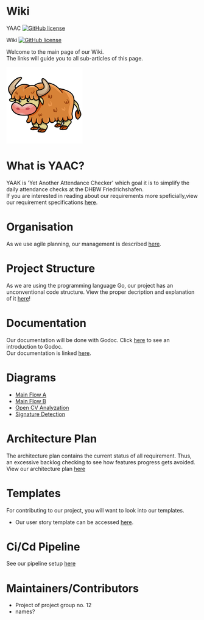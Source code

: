 # Wiki

YAAC [![GitHub license](https://img.shields.io/github/license/DHBW-SE-2023/YAAC.svg)](https://github.com/DHBW-SE-2023/YAAC/blob/main/LICENCE) 


Wiki [![GitHub license](https://img.shields.io/github/license/DHBW-SE-2023/Wiki.svg)](https://github.com/DHBW-SE-2023/Wiki/blob/main/LICENCE)



Welcome to the main page of our Wiki. \
The links will guide you to all sub-articles of this page.

![A](./Assets/Icon.png)
# What is YAAC?
YAAK is 'Yet Another Attendance Checker' which goal it is to simplify the daily attendance checks at the DHBW Friedrichshafen. \
If you are interested in reading about our requirements more speficially,view our requirement specifications [here](https://github.com/DHBW-SE-2023/Wiki/blob/main/Pages/RequirementSpecs.md).

# Organisation

As we use agile planning, our management is described [here](https://github.com/DHBW-SE-2023/Wiki/blob/main/Pages/Management.md). 


# Project Structure
As we are using the programming language Go, our project has an unconventional code structure. View the proper decription and explanation of it [here](https://github.com/DHBW-SE-2023/Wiki/blob/main/Pages/Structure.md)!

# Documentation
Our documentation will be done with Godoc. Click [here](https://github.com/DHBW-SE-2023/Wiki/blob/main/Pages/GoDoc.md) to see an introduction to Godoc. \
Our documentation is linked [here](https://github.com/DHBW-SE-2023/YAAC/blob/main).

# Diagrams
- [Main Flow A](https://github.com/DHBW-SE-2023/Wiki/blob/main/Diagrams/MainFlowA.drawio)
- [Main Flow B](https://github.com/DHBW-SE-2023/Wiki/blob/main/Diagrams/MainFlowB.drawio)
- [Open CV Analyzation](https://github.com/DHBW-SE-2023/Wiki/blob/main/Diagrams/OpenCVAnalyzation.drawio)
- [Signature Detection](https://github.com/DHBW-SE-2023/Wiki/blob/main/Diagrams/SignatureDetection.drawio)

# Architecture Plan
The architecture plan contains the current status of all requirement. Thus, an excessive backlog checking to see how features progress gets avoided. \
View our architecture plan [here](https://github.com/DHBW-SE-2023/Wiki/blob/main/Pages/ArchitecturePlan.md)

# Templates
For contributing to our project, you will want to look into our templates.
- Our user story template can be accessed [here](https://github.com/DHBW-SE-2023/Wiki/blob/main/Templates/templateUserStories.md).

# Ci/Cd Pipeline
See our pipeline setup [here](https://github.com/DHBW-SE-2023/Wiki/blob/main/Pages/Pipeline.md)

# Maintainers/Contributors
- Project of project group no. 12
- names? 
